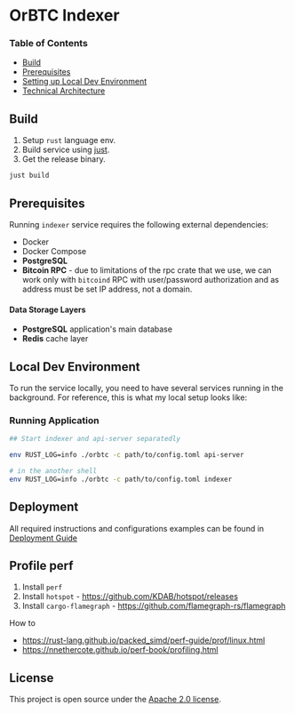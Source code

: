 # OrBTC Indexer

### Table of Contents

- [Build](#build)
- [Prerequisites](#prerequisites)
- [Setting up Local Dev Environment](#local-dev-environment)
- [Technical Architecture](docs/technical-architecture.md)

## Build

1. Setup `rust` language env.
2. Build service using [just](https://github.com/casey/just).
3. Get the release binary.

```sh
just build
```

## Prerequisites

Running `indexer` service requires the following external dependencies:
- Docker
- Docker Compose
- **PostgreSQL**
- **Bitcoin RPC** - due to limitations of the rpc crate that we use, we can work only with `bitcoind` RPC with user/password authorization and as address must be set IP address, not a domain.

#### Data Storage Layers

- **PostgreSQL** application's main database
- **Redis** cache layer

## Local Dev Environment

To run the service locally, you need to have several services running in the background. For reference, this is what my local setup looks like:

### Running Application

```sh
## Start indexer and api-server separatedly

env RUST_LOG=info ./orbtc -c path/to/config.toml api-server

# in the another shell
env RUST_LOG=info ./orbtc -c path/to/config.toml indexer

```

## Deployment

All required instructions and configurations examples can be found in [Deployment Guide](scripts/deployment/Readme.md)

## Profile perf

1. Install `perf`
2. Install `hotspot` - https://github.com/KDAB/hotspot/releases
3. Install `cargo-flamegraph` - https://github.com/flamegraph-rs/flamegraph

How to
- https://rust-lang.github.io/packed_simd/perf-guide/prof/linux.html
- https://nnethercote.github.io/perf-book/profiling.html

## License

This project is open source under the [Apache 2.0 license](/LICENSE).
